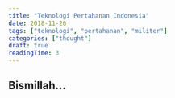 ```yaml
---
title: "Teknologi Pertahanan Indonesia"
date: 2018-11-26
tags: ["teknologi", "pertahanan", "militer"]
categories: ["thought"]
draft: true
readingTime: 3
---
```



## Bismillah...

